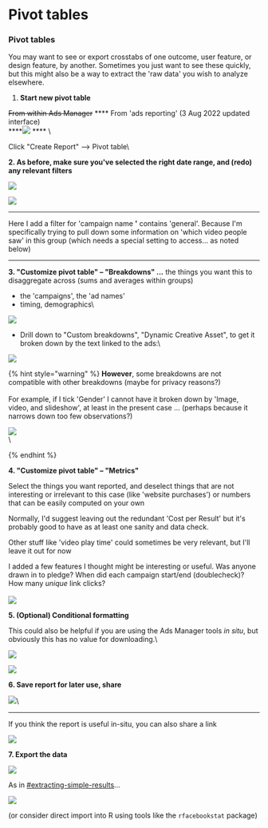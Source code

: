 # Pivot tables

### **Pivot tables**

You may want to see or export crosstabs of one outcome, user feature, or design feature, by another. Sometimes you just want to see these quickly, but this might also be a way to extract the 'raw data' you wish to analyze elsewhere.

1. **Start new pivot table**&#x20;

~~From within Ads Manager~~  ****  From 'ads reporting' (3 Aug 2022 updated interface)\
****![](<../../../.gitbook/assets/image (7) (1).png>) **** \


Click "Create Report" --> Pivot table\


**2. As before, make sure you've selected the right date range, and (redo) any relevant filters**

****![](<../../../.gitbook/assets/image (1) (2).png>)****



****![](<../../../.gitbook/assets/image (10) (3).png>)****

****

Here I add a filter for 'campaign name **'** contains 'general'. Because I'm specifically trying to pull down some information on 'which video people saw' in this group (which needs a special setting to access... as noted below)

****

**3. "Customize pivot table" – "Breakdowns" ...** the things you want this to disaggregate across (sums and averages within groups)

* the 'campaigns', the 'ad names'
* timing, demographics\


![](<../../../.gitbook/assets/image (11) (2).png>)

* Drill down to "Custom breakdowns", "Dynamic Creative Asset", to get it broken down by the text linked to the ads:\


![](<../../../.gitbook/assets/image (2) (3).png>)

{% hint style="warning" %}
**However**, some breakdowns are not compatible with other breakdowns (maybe for privacy reasons?)\
\
For example, if I tick 'Gender' I cannot have it broken down by 'Image, video, and slideshow', at least in the present case ... (perhaps because it narrows down too few observations?) &#x20;

![](<../../../.gitbook/assets/image (5) (3).png>) \
\

{% endhint %}

**4. "Customize pivot table" – "Metrics"**&#x20;

Select the things you want reported, and deselect things that are not interesting or irrelevant to this case (like 'website purchases') or numbers that can be easily computed on your own

Normally, I'd suggest leaving out the redundant 'Cost per Result' but it's probably good to have as at least one sanity and data check.

Other stuff like 'video play time' could sometimes be very relevant, but I'll leave it out for now

I added a few features I thought might be interesting or useful. Was anyone drawn in to pledge? When did each campaign start/end (doublecheck)? How many _unique_ link clicks?\
\
![](<../../../.gitbook/assets/image (4) (2).png>)



**5. (Optional) Conditional formatting**

This could also be helpful if you are using the Ads Manager tools _in situ_, but obviously this has no value for downloading.\


![](<../../../.gitbook/assets/image (21).png>)

![](<../../../.gitbook/assets/image (9) (1).png>)



**6.   Save report for later use, share**

****![](<../../../.gitbook/assets/image (12).png>)****\
****

If you think the report is useful in-situ, you can also share a link

![](<../../../.gitbook/assets/image (13) (3).png>)



**7. Export the data**

****![](../../../.gitbook/assets/image.png)****

As in [#extracting-simple-results](./#extracting-simple-results "mention")...

![](<../../../.gitbook/assets/image (25).png>)



&#x20;(or consider direct import into R using tools like the `rfacebookstat` package)


